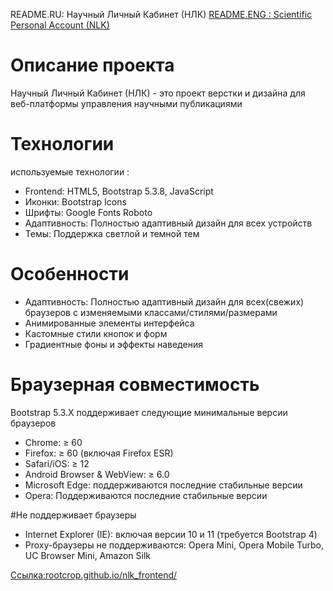 README.RU: Научный Личный Кабинет (НЛК)
[README.ENG : Scientific Personal Account (NLK)](url)

# Описание проекта
Научный Личный Кабинет (НЛК) - это проект верстки и дизайна для веб-платформы управления научными публикациями

# Технологии
используемые технологии :
+ Frontend: HTML5, Bootstrap 5.3.8, JavaScript
+ Иконки: Bootstrap Icons
+ Шрифты: Google Fonts Roboto
+ Адаптивность: Полностью адаптивный дизайн для всех устройств
+ Темы: Поддержка светлой и темной тем

# Особенности
+ Адаптивность: Полностью адаптивный дизайн для всех(свежих) браузеров с изменяемыми классами/стилями/размерами
+ Анимированные элементы интерфейса
+ Кастомные стили кнопок и форм
+ Градиентные фоны и эффекты наведения

# Браузерная совместимость
Bootstrap 5.3.X поддерживает следующие минимальные версии браузеров
+ Chrome: ≥ 60
+ Firefox: ≥ 60 (включая Firefox ESR)
+ Safari/iOS: ≥ 12
+ Android Browser & WebView: ≥ 6.0
+ Microsoft Edge: поддерживаются последние стабильные версии
+ Opera: Поддерживаются последние стабильные версии

#Не поддерживает браузеры
- Internet Explorer (IE): включая версии 10 и 11 (требуется Bootstrap 4)
- Proxy-браузеры не поддерживаются: Opera Mini, Opera Mobile Turbo, UC Browser Mini, Amazon Silk

[Ссылка:rootcrop.github.io/nlk_frontend/](https://rootcrop.github.io/nlk_frontend/)
